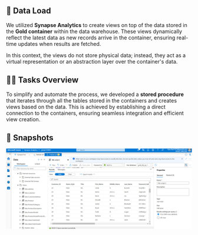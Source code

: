 ## 🚀 Data Load

We utilized **Synapse Analytics** to create views on top of the data stored in the **Gold container** within the data warehouse. These views dynamically reflect the latest data as new records arrive in the container, ensuring real-time updates when results are fetched. 

In this context, the views do not store physical data; instead, they act as a virtual representation or an abstraction layer over the container's data.
## 👨‍💻 **Tasks Overview** 

To simplify and automate the process, we developed a **stored procedure** that iterates through all the tables stored in the containers and creates views based on the data. This is achieved by establishing a direct connection to the containers, ensuring seamless integration and efficient view creation.

## 📸 Snapshots

![Descriptive Alt Text](../../diagrams/implementation/synapse_views.jpg)